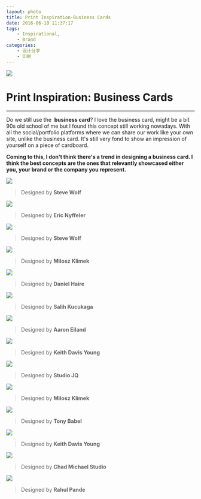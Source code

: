 ```yaml
---
layout: photo
title: Print Inspiration-Business Cards
date: 2016-06-10 11:37:17
tags:
    - Inspirational,
    - Brand
categories:
    - 设计分享
    - 印刷
---
```

![][image-1]
# Print Inspiration: Business Cards
---
Do we still use the  **business card**? I love the business card, might be a bit 90s old school of me but I found this concept still working nowadays. With all the social/portfolio platforms where we can share our work like your own site, unlike the business card. It's still very fond to show an impression of yourself on a piece of cardboard.
<!--more-->
**Coming to this, I don't think there's a trend in designing a business card. I think the best concepts are the ones that relevantly showcased either you, your brand or the company you represent.**

![][image-2]
> Designed by **Steve Wolf**

![][image-3]

> Designed by **Eric Nyffeler**

![][image-4]

> Designed by **Steve Wolf**

![][image-5]

> Designed by **Milosz Klimek**

![][image-6]

> Designed by **Daniel Haire**

![][image-7]

> Designed by **Salih Kucukaga**

![][image-8]

> Designed by **Aaron Eiland**

![][image-9]

> Designed by **Keith Davis Young**

![][image-10]

> Designed by **Studio JQ**

![][image-11]

> Designed by **Milosz Klimek**

![][image-12]

> Designed by **Tony Babel**

![][image-13]

> Designed by **Keith Davis Young**

![][image-14]

> Designed by **Chad Michael Studio**

![][image-15]

> Designed by **Rahul Pande**

[image-1]:	http://o88okth1x.bkt.clouddn.com/imac_9669ed999cf7f415cb8eb3c73faf22e5.png-960.jpg
[image-2]:	http://o88okth1x.bkt.clouddn.com/imac_e442806efff6f25a5ea3ee04aadde236.png-960.jpg
[image-3]:	http://o88okth1x.bkt.clouddn.com/imac_1808e3ddf2f42479f106569e9cb48d22.png-960.jpg
[image-4]:	http://o88okth1x.bkt.clouddn.com/imac_bac6f31d3ff92c2ca4a9c0183dba5813.png-960.jpg
[image-5]:	http://o88okth1x.bkt.clouddn.com/imac_ccebd5ffad1c04b410fd89375a3708d9.png-960.jpg
[image-6]:	http://o88okth1x.bkt.clouddn.com/imac_36b413321b27d583cf1c6c4ae449598d.png-960.jpg
[image-7]:	http://o88okth1x.bkt.clouddn.com/imac_050f1a8914ccd6bbdc0ffcf069f14a92.png-960.jpg
[image-8]:	http://o88okth1x.bkt.clouddn.com/imac_8e9e8b14084517492885f52979c2d585.png-960.jpg
[image-9]:	http://o88okth1x.bkt.clouddn.com/imac_a80077287daad19363d1db05067dee3d.png-960.jpg
[image-10]:	http://o88okth1x.bkt.clouddn.com/imac_3ea5a10437ab7d06a8bb13560dad9f6b.png-960.jpg
[image-11]:	http://o88okth1x.bkt.clouddn.com/imac_242fa4c78b832632689cc958d93b5417.png-960.jpg
[image-12]:	http://o88okth1x.bkt.clouddn.com/imac_55d796011bebde3f1d2ceb157a309d0b.png-960.jpg
[image-13]:	http://o88okth1x.bkt.clouddn.com/imac_61f2336c3d8908e7a7cc5b57939c7fa7.png-960.jpg
[image-14]:	http://o88okth1x.bkt.clouddn.com/imac_9669ed999cf7f415cb8eb3c73faf22e5.png-960.jpg
[image-15]:	http://o88okth1x.bkt.clouddn.com/imac_cbab1a32e47c54546a9ea0be54919221.png-960.jpg
